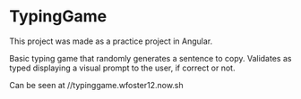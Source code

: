 # TypingGame

This project was made as a practice project in Angular.

Basic typing game that randomly generates a sentence to copy. Validates as typed displaying a visual prompt to the user, if correct or not.

Can be seen at //typinggame.wfoster12.now.sh
